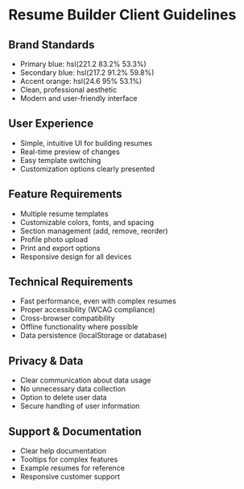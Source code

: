 
# Resume Builder Client Guidelines

## Brand Standards
- Primary blue: hsl(221.2 83.2% 53.3%)
- Secondary blue: hsl(217.2 91.2% 59.8%)
- Accent orange: hsl(24.6 95% 53.1%)
- Clean, professional aesthetic
- Modern and user-friendly interface

## User Experience
- Simple, intuitive UI for building resumes
- Real-time preview of changes
- Easy template switching
- Customization options clearly presented

## Feature Requirements
- Multiple resume templates
- Customizable colors, fonts, and spacing
- Section management (add, remove, reorder)
- Profile photo upload
- Print and export options
- Responsive design for all devices

## Technical Requirements
- Fast performance, even with complex resumes
- Proper accessibility (WCAG compliance)
- Cross-browser compatibility
- Offline functionality where possible
- Data persistence (localStorage or database)

## Privacy & Data
- Clear communication about data usage
- No unnecessary data collection
- Option to delete user data
- Secure handling of user information

## Support & Documentation
- Clear help documentation
- Tooltips for complex features
- Example resumes for reference
- Responsive customer support
